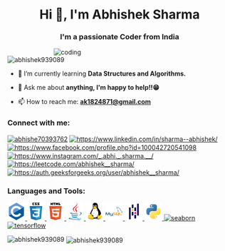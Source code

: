 <h1 align="center">Hi 👋, I'm Abhishek Sharma</h1>
<h3 align="center">I'm a passionate Coder from India</h3>

<img align="right" alt="coding" width="400" src="">

<p align="left"> <img src="https://komarev.com/ghpvc/?username=abhishek939089&label=Profile%20views&color=0e75b6&style=flat" alt="abhishek939089" /> </p>

- 🌱 I’m currently learning **Data Structures and Algorithms.**

- 💬 Ask me about **anything, I'm happy to help!!😁**

- 📫 How to reach me:  **ak1824871@gmail.com**

<h3 align="left">Connect with me:</h3>
<p align="left">
<a href="https://twitter.com/abhishe70393762" target="blank"><img align="center" src="https://raw.githubusercontent.com/rahuldkjain/github-profile-readme-generator/master/src/images/icons/Social/twitter.svg" alt="abhishe70393762" height="30" width="40" /></a>
<a href="https://linkedin.com/in/https://www.linkedin.com/in/sharma--abhishek/" target="blank"><img align="center" src="https://raw.githubusercontent.com/rahuldkjain/github-profile-readme-generator/master/src/images/icons/Social/linked-in-alt.svg" alt="https://www.linkedin.com/in/sharma--abhishek/" height="30" width="40" /></a>
<a href="https://fb.com/https://www.facebook.com/profile.php?id=100042720541098" target="blank"><img align="center" src="https://raw.githubusercontent.com/rahuldkjain/github-profile-readme-generator/master/src/images/icons/Social/facebook.svg" alt="https://www.facebook.com/profile.php?id=100042720541098" height="30" width="40" /></a>
<a href="https://instagram.com/https://www.instagram.com/_.abhi._.sharma.__/" target="blank"><img align="center" src="https://raw.githubusercontent.com/rahuldkjain/github-profile-readme-generator/master/src/images/icons/Social/instagram.svg" alt="https://www.instagram.com/_.abhi._.sharma.__/" height="30" width="40" /></a>
<a href="https://www.leetcode.com/https://leetcode.com/abhishek__sharma/" target="blank"><img align="center" src="https://raw.githubusercontent.com/rahuldkjain/github-profile-readme-generator/master/src/images/icons/Social/leet-code.svg" alt="https://leetcode.com/abhishek__sharma/" height="30" width="40" /></a>
<a href="https://auth.geeksforgeeks.org/user/https://auth.geeksforgeeks.org/user/abhishek__sharma/" target="blank"><img align="center" src="https://raw.githubusercontent.com/rahuldkjain/github-profile-readme-generator/master/src/images/icons/Social/geeks-for-geeks.svg" alt="https://auth.geeksforgeeks.org/user/abhishek__sharma/" height="30" width="40" /></a>
</p>

<h3 align="left">Languages and Tools:</h3>
<p align="left"> <a href="https://www.cprogramming.com/" target="_blank" rel="noreferrer"> <img src="https://raw.githubusercontent.com/devicons/devicon/master/icons/c/c-original.svg" alt="c" width="40" height="40"/> </a> <a href="https://www.w3schools.com/css/" target="_blank" rel="noreferrer"> <img src="https://raw.githubusercontent.com/devicons/devicon/master/icons/css3/css3-original-wordmark.svg" alt="css3" width="40" height="40"/> </a> <a href="https://www.w3.org/html/" target="_blank" rel="noreferrer"> <img src="https://raw.githubusercontent.com/devicons/devicon/master/icons/html5/html5-original-wordmark.svg" alt="html5" width="40" height="40"/> </a> <a href="https://www.java.com" target="_blank" rel="noreferrer"> <img src="https://raw.githubusercontent.com/devicons/devicon/master/icons/java/java-original.svg" alt="java" width="40" height="40"/> </a> <a href="https://www.linux.org/" target="_blank" rel="noreferrer"> <img src="https://raw.githubusercontent.com/devicons/devicon/master/icons/linux/linux-original.svg" alt="linux" width="40" height="40"/> </a> <a href="https://www.mysql.com/" target="_blank" rel="noreferrer"> <img src="https://raw.githubusercontent.com/devicons/devicon/master/icons/mysql/mysql-original-wordmark.svg" alt="mysql" width="40" height="40"/> </a> <a href="https://pandas.pydata.org/" target="_blank" rel="noreferrer"> <img src="https://raw.githubusercontent.com/devicons/devicon/2ae2a900d2f041da66e950e4d48052658d850630/icons/pandas/pandas-original.svg" alt="pandas" width="40" height="40"/> </a> <a href="https://www.python.org" target="_blank" rel="noreferrer"> <img src="https://raw.githubusercontent.com/devicons/devicon/master/icons/python/python-original.svg" alt="python" width="40" height="40"/> </a> <a href="https://seaborn.pydata.org/" target="_blank" rel="noreferrer"> <img src="https://seaborn.pydata.org/_images/logo-mark-lightbg.svg" alt="seaborn" width="40" height="40"/> </a> <a href="https://www.tensorflow.org" target="_blank" rel="noreferrer"> <img src="https://www.vectorlogo.zone/logos/tensorflow/tensorflow-icon.svg" alt="tensorflow" width="40" height="40"/> </a> </p>

<p><img align="left" src="https://github-readme-stats.vercel.app/api/top-langs?username=abhishek939089&show_icons=true&locale=en&layout=compact" alt="abhishek939089" /></p>

<p>&nbsp;<img align="center" src="https://github-readme-stats.vercel.app/api?username=abhishek939089&show_icons=true&locale=en" alt="abhishek939089" /></p>



